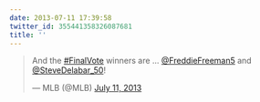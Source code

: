 ```yaml
---
date: 2013-07-11 17:39:58
twitter_id: 355441358326087681
title: ''
---
```


<blockquote class="twitter-tweet"><p lang="en" dir="ltr">And the <a href="https://twitter.com/hashtag/FinalVote?src=hash&amp;ref_src=twsrc%5Etfw">#FinalVote</a> winners are ... <a href="https://twitter.com/FreddieFreeman5?ref_src=twsrc%5Etfw">@FreddieFreeman5</a> and <a href="https://twitter.com/SteveDelabar_50?ref_src=twsrc%5Etfw">@SteveDelabar_50</a>!</p>&mdash; MLB (@MLB) <a href="https://twitter.com/MLB/status/355435657256108033?ref_src=twsrc%5Etfw">July 11, 2013</a></blockquote>
<script async src="https://platform.twitter.com/widgets.js" charset="utf-8"></script>

